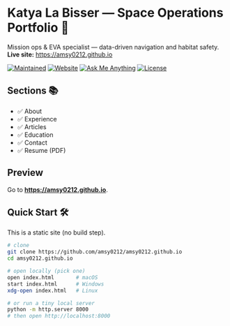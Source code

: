 # Katya La Bisser — Space Operations Portfolio 🚀
Mission ops & EVA specialist — data-driven navigation and habitat safety.  
**Live site:** https://amsy0212.github.io

[![Maintained](https://img.shields.io/badge/maintained-yes-2ecc71.svg)](https://github.com/amsy0212/amsy0212.github.io/commits/master)
[![Website](https://img.shields.io/badge/website-online-1abc9c.svg)](https://amsy0212.github.io)
[![Ask Me Anything](https://img.shields.io/badge/ask%20me-LinkedIn-0a66c2.svg)](https://www.linkedin.com/in/katia-sumets-51ab4461/)
[![License](https://img.shields.io/badge/license-MIT-blue.svg)](./LICENSE)

## Sections 📚
- ✅ About
- ✅ Experience
- ✅ Articles
- ✅ Education
- ✅ Contact
- ✅ Resume (PDF)

## Preview
Go to **https://amsy0212.github.io**.

## Quick Start 🛠
This is a static site (no build step).

```bash
# clone
git clone https://github.com/amsy0212/amsy0212.github.io
cd amsy0212.github.io

# open locally (pick one)
open index.html       # macOS
start index.html      # Windows
xdg-open index.html   # Linux

# or run a tiny local server
python -m http.server 8000
# then open http://localhost:8000

